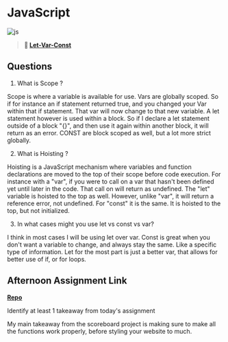 # JavaScript

![js](https://bcw.blob.core.windows.net/public/img/courses/js.gif)

> **📖 [Let-Var-Const](https://codeworksacademy.com/fs-student-guide/resources/wk2/01-Let-Var-Const)**

## Questions

1. What is Scope ?

Scope is where a variable is available for use. Vars are globally scoped. So if for instance an if statement returned true, and you changed your Var within that if statement. That var will now change to that new variable. A let statement however is used within a block. So if I declare a let statement outside of a block "{}", and then use it again within another block, it will return as an error. CONST are block scoped as well, but a lot more strict globally.

2. What is Hoisting ?

Hoisting is a JavaScript mechanism where variables and function declarations are moved to the top of their scope before code execution. For instance with a "var", if you were to call on a var that hasn't been defined yet until later in the code. That call on will return as undefined. The "let" variable is hoisted to the top as well. However, unlike "var", it will return a reference error, not undefined. For "const" it is the same. It is hoisted to the top, but not initialized.

3. In what cases might you use let vs const vs var?

I think in most cases I will be using let over var. Const is great when you don't want a variable to change, and always stay the same. Like a specific type of information. Let for the most part is just a better var, that allows for better use of if, or for loops.

## Afternoon Assignment Link

**[Repo](https://github.com/Miles-Collins/Week-2-Afternoon-Projects/tree/main/Monday)**

Identify at least 1 takeaway from today's assignment

My main takeaway from the scoreboard project is making sure to make all the functions work properly, before styling your website to much.